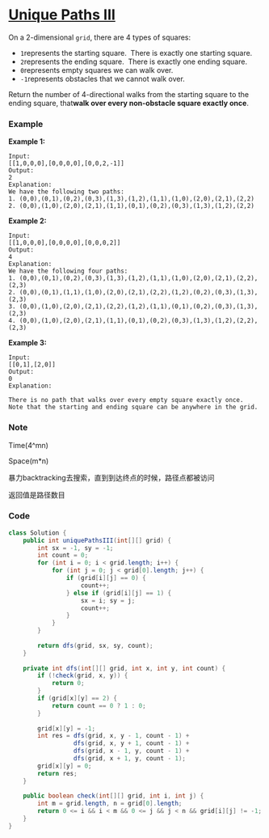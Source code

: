# [Unique Paths III](https://leetcode.com/problems/unique-paths-iii/description/)

On a 2-dimensional `grid`, there are 4 types of squares:

* `1`represents the starting square.  There is exactly one starting square.
* `2`represents the ending square.  There is exactly one ending square.
* `0`represents empty squares we can walk over.
* `-1`represents obstacles that we cannot walk over.

Return the number of 4-directional walks from the starting square to the ending square, that**walk over every non-obstacle square exactly once**.

### Example

**Example 1:**

```
Input: 
[[1,0,0,0],[0,0,0,0],[0,0,2,-1]]
Output: 
2
Explanation: 
We have the following two paths: 
1. (0,0),(0,1),(0,2),(0,3),(1,3),(1,2),(1,1),(1,0),(2,0),(2,1),(2,2)
2. (0,0),(1,0),(2,0),(2,1),(1,1),(0,1),(0,2),(0,3),(1,3),(1,2),(2,2)
```

**Example 2:**

```
Input: 
[[1,0,0,0],[0,0,0,0],[0,0,0,2]]
Output: 
4
Explanation: 
We have the following four paths: 
1. (0,0),(0,1),(0,2),(0,3),(1,3),(1,2),(1,1),(1,0),(2,0),(2,1),(2,2),(2,3)
2. (0,0),(0,1),(1,1),(1,0),(2,0),(2,1),(2,2),(1,2),(0,2),(0,3),(1,3),(2,3)
3. (0,0),(1,0),(2,0),(2,1),(2,2),(1,2),(1,1),(0,1),(0,2),(0,3),(1,3),(2,3)
4. (0,0),(1,0),(2,0),(2,1),(1,1),(0,1),(0,2),(0,3),(1,3),(1,2),(2,2),(2,3)
```

**Example 3:**

```
Input: 
[[0,1],[2,0]]
Output: 
0
Explanation: 

There is no path that walks over every empty square exactly once.
Note that the starting and ending square can be anywhere in the grid.

```

### Note

Time\(4^mn\)

Space\(m\*n\)

暴力backtracking去搜索，直到到达终点的时候，路径点都被访问

返回值是路径数目

### Code

```java
class Solution {
    public int uniquePathsIII(int[][] grid) {
        int sx = -1, sy = -1;
        int count = 0; 
        for (int i = 0; i < grid.length; i++) {
            for (int j = 0; j < grid[0].length; j++) {
                if (grid[i][j] == 0) {
                    count++;
                } else if (grid[i][j] == 1) {
                    sx = i; sy = j;
                    count++;
                }
            }
        }
        
        return dfs(grid, sx, sy, count);
    }
    
    private int dfs(int[][] grid, int x, int y, int count) {
        if (!check(grid, x, y)) {
            return 0;
        }
        if (grid[x][y] == 2) {
            return count == 0 ? 1 : 0;
        }
        
        grid[x][y] = -1;
        int res = dfs(grid, x, y - 1, count - 1) + 
                  dfs(grid, x, y + 1, count - 1) + 
                  dfs(grid, x - 1, y, count - 1) + 
                  dfs(grid, x + 1, y, count - 1);
        grid[x][y] = 0;
        return res;
    }
    
    public boolean check(int[][] grid, int i, int j) {
        int m = grid.length, n = grid[0].length;
        return 0 <= i && i < m && 0 <= j && j < n && grid[i][j] != -1;
    }
}
```



